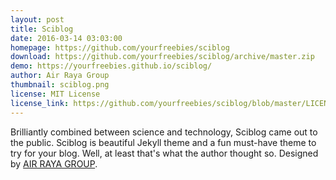 ```yaml
---
layout: post
title: Sciblog
date: 2016-03-14 03:03:00
homepage: https://github.com/yourfreebies/sciblog
download: https://github.com/yourfreebies/sciblog/archive/master.zip
demo: https://yourfreebies.github.io/sciblog/
author: Air Raya Group
thumbnail: sciblog.png
license: MIT License
license_link: https://github.com/yourfreebies/sciblog/blob/master/LICENSE
---
```


Brilliantly combined between science and technology, Sciblog came out to the public. 
Sciblog is beautiful Jekyll theme and a fun must-have theme to try for your blog. Well, at least that's what the author thought so. Designed by [AIR RAYA GROUP](https://www.airrayagroup.com/).
